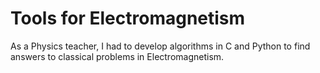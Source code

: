 # Tools for Electromagnetism

As a Physics teacher, I had to develop algorithms in C and Python to find answers to classical problems in Electromagnetism.


